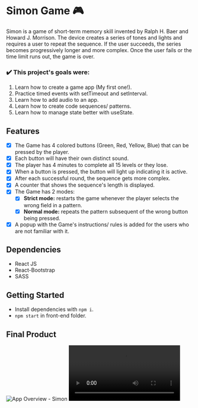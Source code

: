 # Simon Game 🎮

Simon is a game of short-term memory skill invented by Ralph H. Baer and Howard J. Morrison. The device creates a series of tones and lights and requires a user to repeat the sequence. If the user succeeds, the series becomes progressively longer and more complex. Once the user fails or the time limit runs out, the game is over.

<strong><h3>✔️ This project's goals were:</h3></strong>
1. Learn how to create a game app (My first one!).
2. Practice timed events with setTimeout and setInterval.
3. Learn how to add audio to an app.
4. Learn how to create code sequences/ patterns.
5. Learn how to manage state better with useState.

## Features
- [X] The Game has 4 colored buttons (Green, Red, Yellow, Blue) that can be pressed by the player.
- [X] Each button will have their own distinct sound.
- [X] The player has 4 minutes to complete all 15 levels or they lose.
- [X] When a button is pressed, the button will light up indicating it is active.
- [X] After each successful round, the sequence gets more complex.
- [X] A counter that shows the sequence's length is displayed.
- [X] The Game has 2 modes:
  - [X] <strong>Strict mode:</strong> restarts the game whenever the player selects the wrong field in a pattern.
  - [X] <strong>Normal mode:</strong> repeats the pattern subsequent of the wrong button being pressed.
- [X] A popup with the Game's instructions/ rules is added for the users who are not familiar with it.

## Dependencies
- React JS
- React-Bootstrap
- SASS

## Getting Started
- Install dependencies with `npm i`.
- `npm start` in front-end folder.

## Final Product
![App Overview - Simon](https://user-images.githubusercontent.com/107894342/199627003-38f42daa-23e0-4e19-a5fc-208b3f988f5e.png)
![App Overview Video - Simon](https://user-images.githubusercontent.com/107894342/199630264-be4b62dc-bcdb-47b3-962a-a0f1db486919.mp4)

